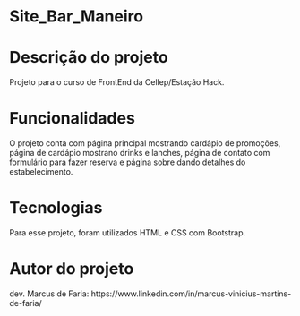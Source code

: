 # Site_Bar_Maneiro
<h1> Descrição do projeto </h1>
<p> Projeto para o curso de FrontEnd da Cellep/Estação Hack. </p>

<h1> Funcionalidades </h1>
<p> O projeto conta com página principal mostrando cardápio de promoções, página de cardápio mostrano drinks e lanches, página de contato com formulário para fazer reserva e página sobre dando detalhes do estabelecimento. </p>


<h1> Tecnologias </h1>
<p> Para esse projeto, foram utilizados HTML e CSS com Bootstrap. </p>

<h1> Autor do projeto </h1>
<p> dev. Marcus de Faria: https://www.linkedin.com/in/marcus-vinicius-martins-de-faria/ </p>
